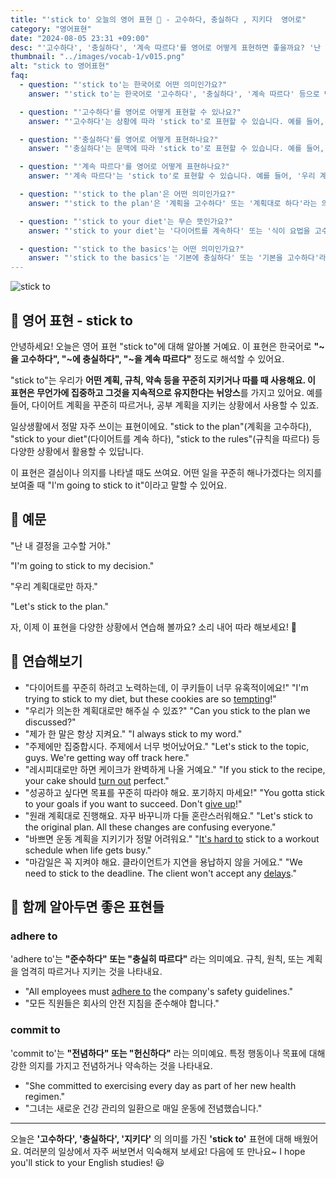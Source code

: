 ```yaml
---
title: "'stick to' 오늘의 영어 표현 📌 - 고수하다, 충실하다 , 지키다  영어로"
category: "영어표현"
date: "2024-08-05 23:31 +09:00"
desc: "'고수하다', '충실하다', '계속 따르다'를 영어로 어떻게 표현하면 좋을까요? '난 내 결정을 고수할 거야', '우리 계획대로만 하자' 등을 영어로 표현하는 법을 배워봅시다. 다양한 예문을 통해서 연습하고 본인의 표현으로 만들어 보세요."
thumbnail: "../images/vocab-1/v015.png"
alt: "stick to 영어표현"
faq:
  - question: "'stick to'는 한국어로 어떤 의미인가요?"
    answer: "'stick to'는 한국어로 '고수하다', '충실하다', '계속 따르다' 등으로 번역될 수 있습니다. 어떤 계획, 규칙, 약속 등을 꾸준히 지키거나 따를 때 사용합니다."

  - question: "'고수하다'를 영어로 어떻게 표현할 수 있나요?"
    answer: "'고수하다'는 상황에 따라 'stick to'로 표현할 수 있습니다. 예를 들어, '난 내 결정을 고수할 거야'는 'I'm going to stick to my decision'으로 말할 수 있습니다."

  - question: "'충실하다'를 영어로 어떻게 표현하나요?"
    answer: "'충실하다'는 문맥에 따라 'stick to'로 표현할 수 있습니다. 예를 들어, '규칙에 충실하다'는 'stick to the rules'로 말할 수 있습니다."

  - question: "'계속 따르다'를 영어로 어떻게 표현하나요?"
    answer: "'계속 따르다'는 'stick to'로 표현할 수 있습니다. 예를 들어, '우리 계획대로만 하자'는 'Let's stick to the plan'으로 말할 수 있습니다."

  - question: "'stick to the plan'은 어떤 의미인가요?"
    answer: "'stick to the plan'은 '계획을 고수하다' 또는 '계획대로 하다'라는 의미입니다. 원래 세웠던 계획을 변경하지 않고 그대로 따르겠다는 뜻을 나타냅니다."

  - question: "'stick to your diet'는 무슨 뜻인가요?"
    answer: "'stick to your diet'는 '다이어트를 계속하다' 또는 '식이 요법을 고수하다'라는 의미입니다. 정해진 식단이나 다이어트 계획을 꾸준히 따르는 것을 나타냅니다."

  - question: "'stick to the basics'는 어떤 의미인가요?"
    answer: "'stick to the basics'는 '기본에 충실하다' 또는 '기본을 고수하다'라는 의미입니다. 복잡한 것을 피하고 기본적인 것에 집중하거나 그것을 따르는 것을 나타냅니다."
---
```


![stick to](../images/vocab-1/v015-1.avif)

## 🌟 영어 표현 - stick to

안녕하세요! 오늘은 영어 표현 "stick to"에 대해 알아볼 거예요. 이 표현은 한국어로 **"~을 고수하다", "~에 충실하다", "~을 계속 따르다"** 정도로 해석할 수 있어요.

"stick to"는 우리가 **어떤 계획, 규칙, 약속 등을 꾸준히 지키거나 따를 때 사용해요. 이 표현은 무언가에 집중하고 그것을 지속적으로 유지한다는 뉘앙스**를 가지고 있어요. 예를 들어, 다이어트 계획을 꾸준히 따르거나, 공부 계획을 지키는 상황에서 사용할 수 있죠.

일상생활에서 정말 자주 쓰이는 표현이에요. "stick to the plan"(계획을 고수하다), "stick to your diet"(다이어트를 계속 하다), "stick to the rules"(규칙을 따르다) 등 다양한 상황에서 활용할 수 있답니다.

이 표현은 결심이나 의지를 나타낼 때도 쓰여요. 어떤 일을 꾸준히 해나가겠다는 의지를 보여줄 때 "I'm going to stick to it"이라고 말할 수 있어요.

## 📖 예문

"난 내 결정을 고수할 거야."

"I'm going to stick to my decision."

"우리 계획대로만 하자."

"Let's stick to the plan."

자, 이제 이 표현을 다양한 상황에서 연습해 볼까요? 소리 내어 따라 해보세요! 🚀

## 💬 연습해보기

<ul data-interactive-list>
  <li data-interactive-item>
    <span data-toggler>"다이어트를 꾸준히 하려고 노력하는데, 이 쿠키들이 너무 유혹적이에요!"</span>
    <span data-answer>"I'm trying to stick to my diet, but these cookies are so <a href="/blog/vocab-1/019.tempting/">tempting</a>!"</span>
  </li>
  <li data-interactive-item>
    <span data-toggler>"우리가 의논한 계획대로만 해주실 수 있죠?"</span>
    <span data-answer>"Can you stick to the plan we discussed?"</span>
  </li>
  <li data-interactive-item>
    <span data-toggler>"제가 한 말은 항상 지켜요."</span>
    <span data-answer>"I always stick to my word."</span>
  </li>
  <li data-interactive-item>
    <span data-toggler>"주제에만 집중합시다. 주제에서 너무 벗어났어요."</span>
    <span data-answer>"Let's stick to the topic, guys. We're getting way off track here."</span>
  </li>
  <li data-interactive-item>
    <span data-toggler>"레시피대로만 하면 케이크가 완벽하게 나올 거예요."</span>
    <span data-answer>"If you stick to the recipe, your cake should <a href="/blog/vocab-1/038.turn-out/">turn out</a> perfect."</span>
  </li>
  <li data-interactive-item>
    <span data-toggler>"성공하고 싶다면 목표를 꾸준히 따라야 해요. 포기하지 마세요!"</span>
    <span data-answer>"You gotta stick to your goals if you want to succeed. Don't <a href="/blog/vocab-1/046.give-up/">give up</a>!"</span>
  </li>
  <li data-interactive-item>
    <span data-toggler>"원래 계획대로 진행해요. 자꾸 바꾸니까 다들 혼란스러워해요."</span>
    <span data-answer>"Let's stick to the original plan. All these changes are confusing everyone."</span>
  </li>
  <li data-interactive-item>
    <span data-toggler>"바쁘면 운동 계획을 지키기가 정말 어려워요."</span>
    <span data-answer>"<a href="/blog/in-english/111.hard-to/">It's hard to</a> stick to a workout schedule when life gets busy."</span>
  </li>
  <li data-interactive-item>
    <span data-toggler>"마감일은 꼭 지켜야 해요. 클라이언트가 지연을 용납하지 않을 거에요."</span>
    <span data-answer>"We need to stick to the deadline. The client won't accept any <a href="/blog/in-english/338.delay/">delays</a>."</span>
  </li>
</ul>

## 🤝 함께 알아두면 좋은 표현들

### adhere to

'adhere to'는 **"준수하다" 또는 "충실히 따르다"** 라는 의미예요. 규칙, 원칙, 또는 계획을 엄격히 따르거나 지키는 것을 나타내요.

- "All employees must [adhere to](/blog/in-english/098.adhere-to/) the company's safety guidelines."
- "모든 직원들은 회사의 안전 지침을 준수해야 합니다."

### commit to

'commit to'는 **"전념하다" 또는 "헌신하다"** 라는 의미예요. 특정 행동이나 목표에 대해 강한 의지를 가지고 전념하거나 약속하는 것을 나타내요.

- "She committed to exercising every day as part of her new health regimen."
- "그녀는 새로운 건강 관리의 일환으로 매일 운동에 전념했습니다."

---

오늘은 **'고수하다', '충실하다', '지키다'** 의 의미를 가진 **'stick to'** 표현에 대해 배웠어요. 여러분의 일상에서 자주 써보면서 익숙해져 보세요! 다음에 또 만나요~ I hope you'll stick to your English studies! 😃
